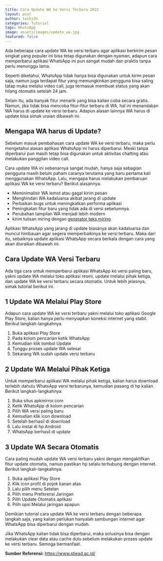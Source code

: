 ```yaml
---
title: Cara Update WA ke Versi Terbaru 2022
layout: post
author: techidn
categories: Tutorial
tags: WhatsApp
image: assets/images/update_wa.jpg
featured: false
---
```


Ada beberapa cara update WA ke versi terbaru agar aplikasi berkirim pesan singkat yang populer ini bisa tetap digunakan dengan nyaman, adapun cara memperbarui aplikasi WhatsApp ini pun sangat mudah dan praktis tanpa perlu menunggu lama.

Seperti diketahui, WhatsApp tidak hanya bisa digunakan untuk kirim pesan saja, namun juga terdapat fitur yang memungkinkan pengguna bisa saling tatap muka melalui video call, juga termasuk membuat status yang akan hilang otomatis setelah 24 jam.

Selain itu, ada banyak fitur menarik yang bisa kalian coba secara gratis. Namun, jika tidak bisa mencoba fitur-fitur terbaru di WA, hal ini menandakan WA harus di update ke versi terbaru. Adapun alasan lainnya WA harus di update bisa simak uraian dibawah ini.

Mengapa WA harus di Update?
-------------------

Sebelum masuk pembahasan cara update WA ke versi terbaru, maka perlu mengetahui alasan aplikasi WhatsApp ini harus diperbarui. Meski tanpa diperbarui pun masih tetap bisa digunakan untuk aktivitas chatting atau melakukan panggilan video call.

Cara update WA ini sebenarnya sangat mudah, hanya saja sebagian pengguna masih belum paham caranya terutama yang baru pertama kali menggunakan WhatsApp. Lalu, mengapa harus melakukan pembaruan aplikasi WA ke versi terbaru? Berikut alasannya.

- Meminimalisir WA lemot atau gagal kirim pesan
- Menghindari WA kadaluarsa akibat jarang di update
- Perbaikan bugs untuk meningkatkan performa aplikasi
- Peningkatan fitur baru yang tidak ada di versi sebelumnya.
- Perubahan tampilan WA menjadi lebih modern
- kirim tulisan miring dengan [generator teks miring](https://www.autobild.co.id/p/generator-tulisan-miring.html)

Aplikasi WhatsApp yang jarang di update biasanya akan kadaluarsa dan muncul himbauan agar segera memperbaikinya ke versi terbaru. Maka dari itu, sebaiknya update aplikasi WhatsApp secara berkala dengan cara yang akan diuraikan dibawah ini.


Cara Update WA Versi Terbaru
--------------------

Ada tiga cara untuk memperbarui aplikasi WhatsApp ke versi paling baru, yakni update WA melalui toko aplikasi resmi, update melalui pihak ketiga, dan update WA ke versi terbaru secara otomatis. Untuk lebih jelasnya, simak tutorial berikut ini.

1 Update WA Melalui Play Store
-------------

Adapun cara update WA ke versi terbaru yakni melalui toko aplikasi Google Play Store, kalian hanya perlu menyiapkan koneksi internet yang stabil. Berikut langkah-langkahnya.

1. Buka aplikasi Play Store
2. Pada kolom pencarian ketik WhatsApp
3. Kemudian klik tombol Update
4. Tunggu proses update WA selesai
5. Sekarang WA sudah update versi terbaru

2 Update WA Melalui Pihak Ketiga 
----------------------

Untuk memperbarui aplikasi WA melalui pihak ketiga, kalian harus download terlebih dahulu WhatsApp versi terbarunya, kemudian pasang di hp kalian. Berikut langkah-langkahnya.

1. Buka situs apkmirror.com
2. Ketik WhatsApp di kolom pencarian
3. Pilih WA versi paling baru
4. Kemudian klik icon download
5. Setelah berhasil di download
6. Lalu instal di hp Android
7. WhatsApp berhasil di update

3 Update WA Secara Otomatis
--------------

Cara paling mudah update WA versi terbaru yakni dengan mengaktifkan fitur update otomatis, namun pastikan hp selalu terhubung dengan internet. Berikut langkah-langkahnya.

1. Buka aplikasi Play Store
2. Klik icon profil di pojok kanan atas
3. Lalu pilih menu Setelan
4. Pilih menu Preferensi Jaringan
5. Pilih Update Otomatis aplikasi
6. Pilih opsi Melalui jaringan apapun

Demikian tutorial cara update WA ke versi terbaru dengan beberapa langkah saja, yang kalian perlukan hanyalah sambungan internet agar WhatsApp bisa diperbarui dengan mudah.

Jika WhatsApp kalian tidak bisa diperbarui, maka solusinya bisa dengan melakukan clear data atau cache dulu sebelum melakukan proses update ke versi terbaru. Semoga bermanfaat.

**Sumber Referensi:** https://www.stiead.ac.id/
